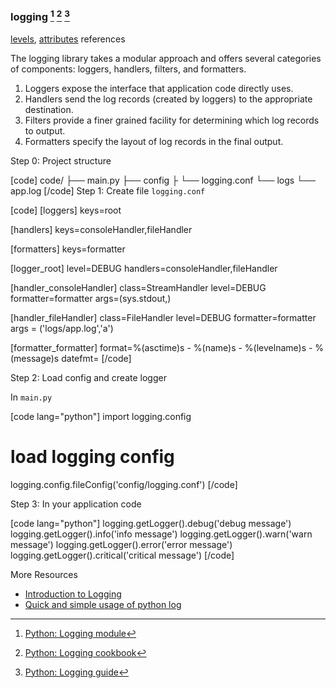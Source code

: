 ### logging [^1]  [^2]  [^3]

[levels](https://docs.python.org/2/library/logging.html#logging-levels), [attributes](https://docs.python.org/2/library/logging.html#logrecord-attributes) references

The logging library takes a modular approach and offers several categories of components: loggers, handlers, filters, and formatters.

1. Loggers expose the interface that application code directly uses.
2. Handlers send the log records (created by loggers) to the appropriate destination.
3. Filters provide a finer grained facility for determining which log records to output.
4. Formatters specify the layout of log records in the final output.

Step 0: Project structure

[code]
code/
├── main.py
├── config
├   └── logging.conf
└── logs
    └── app.log
[/code]
Step 1: Create file `logging.conf`

[code]
[loggers]
keys=root

[handlers]
keys=consoleHandler,fileHandler

[formatters]
keys=formatter

[logger_root]
level=DEBUG
handlers=consoleHandler,fileHandler

[handler_consoleHandler]
class=StreamHandler
level=DEBUG
formatter=formatter
args=(sys.stdout,)

[handler_fileHandler]
class=FileHandler
level=DEBUG
formatter=formatter
args = ('logs/app.log','a')

[formatter_formatter]
format=%(asctime)s - %(name)s - %(levelname)s - %(message)s
datefmt=
[/code]

Step 2: Load config and create logger

In `main.py`

[code lang="python"]
import logging.config

# load logging config
logging.config.fileConfig('config/logging.conf')
[/code]

Step 3: In your application code

[code lang="python"]
logging.getLogger().debug('debug message')
logging.getLogger().info('info message')
logging.getLogger().warn('warn message')
logging.getLogger().error('error message')
logging.getLogger().critical('critical message')
[/code]

More Resources

* [Introduction to Logging](http://magizbox.com/index.php/cs/programming/logging/)
* [Quick and simple usage of python log](http://magizbox.com/index.php/code/python/logging/python-logging-simple-example/)

[^1]: <a href="https://docs.python.org/2/howto/logging.html">Python: Logging module</a>
[^2]: <a href="https://docs.python.org/2/howto/logging-cookbook.html">Python: Logging cookbook</a>
[^3]: <a href="http://docs.python-guide.org/en/latest/writing/logging/">Python: Logging guide</a>